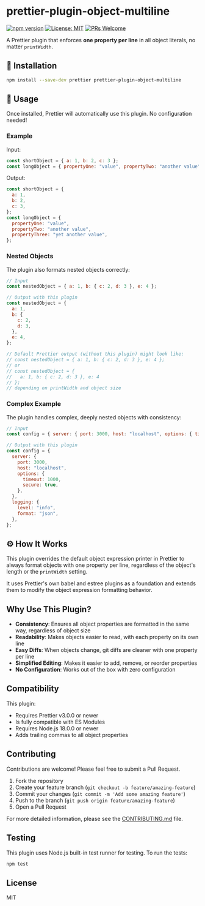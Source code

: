 # prettier-plugin-object-multiline

[![npm version](https://img.shields.io/npm/v/prettier-plugin-object-multiline.svg)](https://www.npmjs.com/package/prettier-plugin-object-multiline)
[![License: MIT](https://img.shields.io/badge/License-MIT-yellow.svg)](https://opensource.org/licenses/MIT)
[![PRs Welcome](https://img.shields.io/badge/PRs-welcome-brightgreen.svg)](http://makeapullrequest.com)

A Prettier plugin that enforces **one property per line** in all object literals, no matter `printWidth`.

## 🚀 Installation

```bash
npm install --save-dev prettier prettier-plugin-object-multiline
```

## 📝 Usage

Once installed, Prettier will automatically use this plugin. No configuration needed!

### Example

Input:

```javascript
const shortObject = { a: 1, b: 2, c: 3 };
const longObject = { propertyOne: "value", propertyTwo: "another value", propertyThree: "yet another value" };
```

Output:

```javascript
const shortObject = {
  a: 1,
  b: 2,
  c: 3,
};
const longObject = {
  propertyOne: "value",
  propertyTwo: "another value",
  propertyThree: "yet another value",
};
```

### Nested Objects

The plugin also formats nested objects correctly:

```javascript
// Input
const nestedObject = { a: 1, b: { c: 2, d: 3 }, e: 4 };

// Output with this plugin
const nestedObject = {
  a: 1,
  b: {
    c: 2,
    d: 3,
  },
  e: 4,
};

// Default Prettier output (without this plugin) might look like:
// const nestedObject = { a: 1, b: { c: 2, d: 3 }, e: 4 };
// or
// const nestedObject = {
//   a: 1, b: { c: 2, d: 3 }, e: 4
// };
// depending on printWidth and object size
```

### Complex Example

The plugin handles complex, deeply nested objects with consistency:

```javascript
// Input
const config = { server: { port: 3000, host: "localhost", options: { timeout: 1000, secure: true } }, logging: { level: "info", format: "json" } };

// Output with this plugin
const config = {
  server: {
    port: 3000,
    host: "localhost",
    options: {
      timeout: 1000,
      secure: true,
    },
  },
  logging: {
    level: "info",
    format: "json",
  },
};
```

## ⚙️ How It Works

This plugin overrides the default object expression printer in Prettier to always format objects with one property per line, regardless of the object's length or the `printWidth` setting.

It uses Prettier's own babel and estree plugins as a foundation and extends them to modify the object expression formatting behavior.

## Why Use This Plugin?

- **Consistency**: Ensures all object properties are formatted in the same way, regardless of object size
- **Readability**: Makes objects easier to read, with each property on its own line
- **Easy Diffs**: When objects change, git diffs are cleaner with one property per line
- **Simplified Editing**: Makes it easier to add, remove, or reorder properties
- **No Configuration**: Works out of the box with zero configuration

## Compatibility

This plugin:

- Requires Prettier v3.0.0 or newer
- Is fully compatible with ES Modules
- Requires Node.js 18.0.0 or newer
- Adds trailing commas to all object properties

## Contributing

Contributions are welcome! Please feel free to submit a Pull Request.

1. Fork the repository
2. Create your feature branch (`git checkout -b feature/amazing-feature`)
3. Commit your changes (`git commit -m 'Add some amazing feature'`)
4. Push to the branch (`git push origin feature/amazing-feature`)
5. Open a Pull Request

For more detailed information, please see the [CONTRIBUTING.md](CONTRIBUTING.md) file.

## Testing

This plugin uses Node.js built-in test runner for testing. To run the tests:

```bash
npm test
```

## License

MIT
